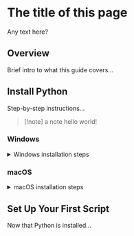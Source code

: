 # The title of this page
Any text here?
## Overview
Brief intro to what this guide covers...

## Install Python
Step-by-step instructions...
> [!note] a note
> hello world!

### Windows
<details>
<summary>Windows installation steps</summary>
  
1. step
2. step
3. step
  
</details>

### macOS  
<details>
<summary>macOS installation steps</summary>
Mac-specific steps...
  
1. step
2. step

</details>

## Set Up Your First Script
Now that Python is installed...
